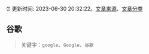 :alarm_clock: 更新时间: 2023-06-30 20:32:22。[文章来源](/README.md)、[文章分类](/TAGS.md)

## 谷歌


> 关键字：`google`、`Google`、`谷歌`



